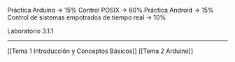 Práctica Arduino -> 15%
Control POSIX -> 60%
Práctica Android -> 15%
Control de sistemas empotrados de tiempo real -> 10%

Laboratorio 3.1.1
___

[[Tema 1 Introducción y Conceptos Básicos]]
[[Tema 2 Arduino]]
